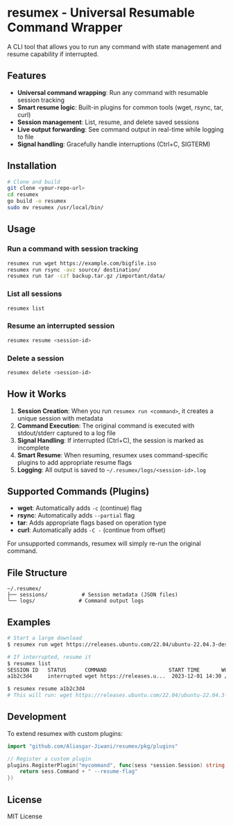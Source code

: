 # resumex - Universal Resumable Command Wrapper

A CLI tool that allows you to run any command with state management and resume capability if interrupted.

## Features

- **Universal command wrapping**: Run any command with resumable session tracking
- **Smart resume logic**: Built-in plugins for common tools (wget, rsync, tar, curl)
- **Session management**: List, resume, and delete saved sessions
- **Live output forwarding**: See command output in real-time while logging to file
- **Signal handling**: Gracefully handle interruptions (Ctrl+C, SIGTERM)

## Installation

```bash
# Clone and build
git clone <your-repo-url>
cd resumex
go build -o resumex
sudo mv resumex /usr/local/bin/
```

## Usage

### Run a command with session tracking

```bash
resumex run wget https://example.com/bigfile.iso
resumex run rsync -avz source/ destination/
resumex run tar -czf backup.tar.gz /important/data/
```

### List all sessions

```bash
resumex list
```

### Resume an interrupted session

```bash
resumex resume <session-id>
```

### Delete a session

```bash
resumex delete <session-id>
```

## How it Works

1. **Session Creation**: When you run `resumex run <command>`, it creates a unique session with metadata
2. **Command Execution**: The original command is executed with stdout/stderr captured to a log file
3. **Signal Handling**: If interrupted (Ctrl+C), the session is marked as incomplete
4. **Smart Resume**: When resuming, resumex uses command-specific plugins to add appropriate resume flags
5. **Logging**: All output is saved to `~/.resumex/logs/<session-id>.log`

## Supported Commands (Plugins)

- **wget**: Automatically adds `-c` (continue) flag
- **rsync**: Automatically adds `--partial` flag
- **tar**: Adds appropriate flags based on operation type
- **curl**: Automatically adds `-C -` (continue from offset)

For unsupported commands, resumex will simply re-run the original command.

## File Structure

```
~/.resumex/
├── sessions/           # Session metadata (JSON files)
└── logs/              # Command output logs
```

## Examples

```bash
# Start a large download
$ resumex run wget https://releases.ubuntu.com/22.04/ubuntu-22.04.3-desktop-amd64.iso

# If interrupted, resume it
$ resumex list
SESSION ID   STATUS      COMMAND                    START TIME       WORKING DIR
a1b2c3d4     interrupted wget https://releases.u...  2023-12-01 14:30 /home/user/downloads

$ resumex resume a1b2c3d4
# This will run: wget https://releases.ubuntu.com/22.04/ubuntu-22.04.3-desktop-amd64.iso -c
```

## Development

To extend resumex with custom plugins:

```go
import "github.com/Aliasgar-Jiwani/resumex/pkg/plugins"

// Register a custom plugin
plugins.RegisterPlugin("mycommand", func(sess *session.Session) string {
    return sess.Command + " --resume-flag"
})
```

## License

MIT License
